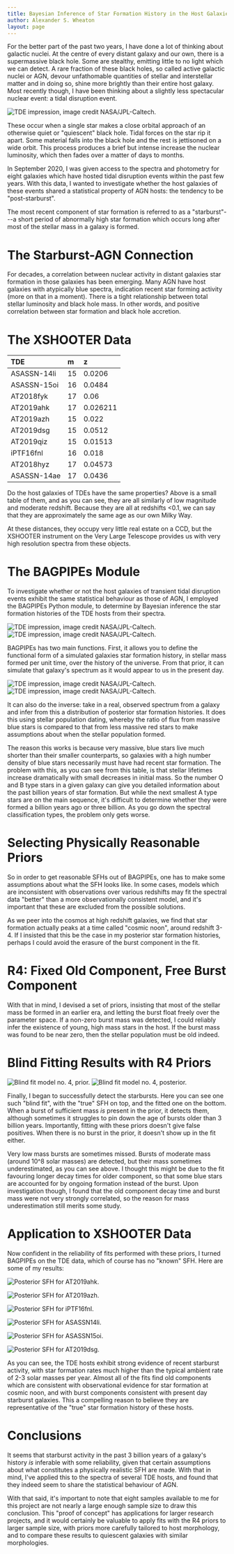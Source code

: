 ```yaml
---
title: Bayesian Inference of Star Formation History in the Host Galaxies of Tidal Disruption Events
author: Alexander S. Wheaton
layout: page
---
```


For the better part of the past two years, I have done a lot of thinking about
galactic nuclei. At the centre of every distant galaxy and our own, there is a
supermassive black hole. Some are stealthy, emitting little to no light which
we can detect. A rare fraction of these black holes, so called active galactic
nuclei or AGN, devour unfathomable quantities of stellar and interstellar
matter and in doing so, shine more brightly than their entire host galaxy. Most
recently though, I have been thinking about a slightly less spectacular nuclear
event: a tidal disruption event.

![TDE impression, image credit NASA/JPL-Caltech.](/images/tidal_disruption_event.jpg)

These occur when a single star makes a close orbital approach of an otherwise
quiet or "quiescent" black hole. Tidal forces on the star rip it apart. Some material falls
into the black hole and the rest is jettisoned on a wide orbit. This process
produces a brief but intense increase the nuclear luminosity, which then fades
over a matter of days to months.

In September 2020, I was given access to the spectra and photometry for eight galaxies which have
hosted tidal disruption events within the past few years. With this data, I wanted to
investigate whether the host galaxies of these events shared a statistical property
of AGN hosts: the tendency to be "post-starburst".

The most recent component of star formation is referred to as a "starburst"---a
short period of abnormally high star formation which occurs long after most of
the stellar mass in a galaxy is formed.

# The Starburst-AGN Connection

For decades, a correlation between nuclear activity in distant galaxies
star formation in those galaxies has been emerging. Many AGN have host galaxies
with atypically blue spectra, indication recent star forming activity (more on
that in a moment). There is a tight relationship
between total stellar luminosity and black hole mass. In other words, and positive
correlation between star formation and black hole accretion.


# The XSHOOTER Data

| TDE        | m   | z        |
|:-----------|:----|:---------|
|ASASSN-14li | 15  | 0.0206   |
|ASASSN-15oi | 16  | 0.0484   |
|AT2018fyk   | 17  | 0.06     |
|AT2019ahk   | 17  | 0.026211 |
|AT2019azh   | 15  | 0.022    |
|AT2019dsg   | 15  | 0.0512   |
|AT2019qiz   | 15  | 0.01513  |
|iPTF16fnl   | 16  | 0.018    |
|AT2018hyz   | 17  | 0.04573  |
|ASASSN-14ae | 17  | 0.0436   |

Do the host galaxies of TDEs have the same properties? Above is a small
table of them, and as you can see, they are all similarly of low
magnitude and moderate redshift. Because they are all at redshifts <0.1, we
can say that they are approximately the same age as our own Milky Way.

At these distances, they occupy very little real estate on a CCD, but the
XSHOOTER instrument on the Very Large Telescope provides us with very high
resolution spectra from these objects.

<!-- # Possible mechanisms?

There are a couple of proposed mechanisms for this action. It's possible that
radiation from AGN activity heats interstellar gas such that it can not collapse
gravitationally to form new star. It also might be that stellar wind shuts of
the supply of fuel to AGN. But since these processes take place over the course
of billions of years, we can only see individual galaxies in a snapshot. They
are either active or not, they are star forming---or they are not. We can't
observe the dynamics of this process. -->


# The BAGPIPEs Module

To investigate
whether or not the host galaxies of transient tidal disruption events exhibit
the same statistical behaviour as those of AGN, I employed the BAGPIPEs Python module,
to determine by Bayesian inference the star formation histories of the TDE
hosts from their spectra.

![TDE impression, image credit NASA/JPL-Caltech.](/images/alex_model_20_sfh.jpg)
![TDE impression, image credit NASA/JPL-Caltech.](/images/alex_model_20_fit.jpg)

BAGPIPEs has two main functions. First, it allows you to define the functional
form of a simulated galaxies star formation history, in stellar mass formed per
unit time, over the history of the universe. From that prior, it can simulate
that galaxy's spectrum as it would appear to us in the present day.

![TDE impression, image credit NASA/JPL-Caltech.](/images/host_hyz_specwerr_sfh.jpg)
![TDE impression, image credit NASA/JPL-Caltech.](/images/host_hyz_specwerr_fit.jpg)

It can also do the inverse: take in a real, observed spectrum from a galaxy and
infer from this a distribution of posterior star formation histories. It does this using stellar population dating, whereby the ratio of flux from
massive blue stars is compared to that from less massive red stars to make assumptions
about when the stellar population formed.

The reason this works is because very massive, blue stars live much shorter than
their smaller counterparts, so galaxies with a high number density of blue stars
necessarily must have had recent star formation. The problem with this, as you
can see from this table, is that stellar lifetimes increase dramatically with small
decreases in initial mass. So the number O and B type stars in a given galaxy can give you detailed
information about the past billion years of star formation. But while the next smallest A type
stars are on the main sequence, it's difficult to determine whether they were
formed a billion years ago or three billion. As you go down the spectral classification
types, the problem only gets worse.

<!-- # Stellar Population Dating

So before I applied BAGPIPES to the TDE data, wanted to do some tests to see
what it was really capable of detecting. I initially tried to look for signatures
of star formation than just the ratio of blue to red light in the host galaxies.



So I simulated a galaxy with a simple, Gaussian star formation component, at
many different points in time, from a distant redshift 2.2 to the near present
z=0.01.

This is the variance in flux at various wavelength as the star formation is
evolved towards the present. Although I had hoped that certain emission lines
would indicate past star formation, I actually found that most metal lines vary
LESS than the overall spectrum, which is mostly affected in the blue region.



Looking at deltas of these flux values rather than the variance, unfortunately
yields similar results.

# SFH Inference - What is possible?

I next decided to do some blind testing of BAGPIPES fitting ability---wherein
I simulated a spectrum with a known SFH, then piped that spectrum back through
the fitter to see if I could reconstruct the SFH from the spectrum, without any
prior knowledge of it.


# R1: Entire Parameter Space with Two Components

I failed several times. My first attempt, which I'll call R1 here, allowed the
fitting routine to explore almost the entire parameter space of star formation
history.

This is a 13-dimensional fit, that is there are 13 parameters simulated---from
the mass and age of the different components, to their shape, metallicity, and
other galactic properties like velocity dispersion and nebular emission.

Fitting a two component model with both a bulk component and burst
that are allowed to vary over the whole history of the host usually misses the
burst component, instead favouring a younger bulk component in the posterior
than in the prior, to account for the blue stars produced in the burst.

# R2 \& R3: Iterative Fitting

To make my fit a little more physically realistic, I insisted that the burst
component be younger than the bulk component. I did this by first fitting a one
component bulk formation to the spectrum, and then testing to see whether
refitting with the addition of a younger burst improved the fit.

# R2 \& R3: Iterative Fitting

Here you can see the fit (on the bottom) misses the burst in the prior (on top).
Instead, it favours a younger, single component of bulk formation, and that
adding a burst component doesn't shift the older one to the age in that of the prior. -->

# Selecting Physically Reasonable Priors

So in order to get reasonable SFHs out of BAGPIPEs, one has to make some assumptions
about what the SFH looks like. In some cases, models which are inconsistent with
observations over various redshifts may fit the spectral data "better" than a
more observationally consistent model, and it's important that these are excluded
from the possible solutions.

As we peer into the cosmos at high
redshift galaxies, we find that star formation actually peaks at a time called "cosmic noon",
around redshift 3-4. If I insisted that this be the case in my posterior star formation histories,
perhaps I could avoid the erasure of the burst component in the fit.

# R4: Fixed Old Component, Free Burst Component

With that in mind, I devised a set of priors, insisting that most of the
stellar mass be formed in an earlier era, and letting the burst float freely
over the parameter space. If a non-zero burst mass was detected, I could
reliably infer the existence of young, high mass stars in the host. If the burst
mass was found to be near zero, then the stellar population must be old indeed.

# Blind Fitting Results with R4 Priors

![Blind fit model no. 4, prior.](/images/phil_model_4_sfh_prior.jpg)
![Blind fit model no. 4, posterior.](/images/phil_model_4_sfh_fit.jpg)

Finally, I began to successfully detect the starbursts. Here you can see one
such "blind fit", with the "true" SFH on top, and the fitted one on the
bottom. When a burst of sufficient mass _is_ present in the prior, it detects
them, although sometimes it struggles to pin down the age of bursts older than
3 billion years. Importantly, fitting with these priors doesn't give false positives. When there
is no burst in the prior, it doesn't show up in the fit either.

Very low mass bursts are sometimes missed. Bursts of moderate mass (around 10^8 solar masses) are detected, but their mass
sometimes underestimated, as you can see above. I thought this might be due to the
fit favouring longer decay times for older component, so that some blue stars
are accounted for by ongoing formation instead of the burst. Upon investigation though, I found that the old component decay time and burst
mass were not very strongly correlated, so the reason for mass underestimation
still merits some study.

# Application to XSHOOTER Data

Now confident in the reliability of fits performed with these priors, I turned
BAGPIPEs on the TDE data, which of course has no "known" SFH. Here are some of
my results:

![Posterior SFH for AT2019ahk.](/images/AT2019ahk_sfh.jpg)

![Posterior SFH for AT2019azh.](/images/AT2019azh_sfh.jpg)

![Posterior SFH for iPTF16fnl.](/images/iPTF16fnl_sfh.jpg)

![Posterior SFH for ASASSN14li.](/images/ASASSN14li_sfh.jpg)

![Posterior SFH for ASASSN15oi.](/images/ASASSN15oi_sfh.jpg)

![Posterior SFH for AT2019dsg.](/images/AT2019dsg_sfh.jpg)

As you can see, the TDE hosts exhibit strong evidence of recent starburst activity,
with star formation rates much higher than the typical ambient rate of 2-3 solar
masses per year.
Almost all of the fits find old components which are consistent with observational
evidence for star formation at cosmic noon, and with burst components consistent
with present day starburst galaxies. This a compelling reason to believe they
are representative of the "true" star formation history of these hosts.

# Conclusions

It seems that starburst activity in the past 3 billion years of a
galaxy's history _is_ inferable with some reliability, given that certain assumptions
about what constitutes a physically realistic SFH are made. With that in mind, I've
applied this to the spectra of several TDE hosts, and found that they indeed
seem to share the statistical behaviour of AGN.

With that said, it's important to note that eight samples available to me for
this project are not nearly a large enough sample size to draw this conclusion.
This "proof of concept" has applications for larger research projects, and it
would certainly be valuable to apply fits with the R4 priors to larger sample
size, with priors more carefully tailored to host morphology, and to compare
these results to quiescent galaxies with similar morphologies.
